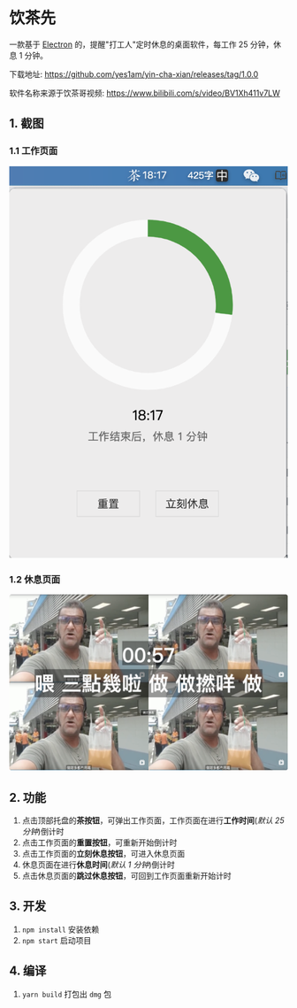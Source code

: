 # 饮茶先

一款基于 [Electron](https://github.com/electron/electron) 的，提醒"打工人"定时休息的桌面软件，每工作 25 分钟，休息 1 分钟。

下载地址: https://github.com/yes1am/yin-cha-xian/releases/tag/1.0.0

软件名称来源于饮茶哥视频: https://www.bilibili.com/s/video/BV1Xh411v7LW

## 1. 截图

### 1.1 工作页面

![20210704202932](https://raw.githubusercontent.com/yes1am/PicBed/master/img/20210704202932.png)

### 1.2 休息页面

![20210704203007](https://raw.githubusercontent.com/yes1am/PicBed/master/img/20210704203007.png)

## 2. 功能

1. 点击顶部托盘的**茶按钮**，可弹出工作页面，工作页面在进行**工作时间**(*默认 25 分钟*)倒计时
2. 点击工作页面的**重置按钮**，可重新开始倒计时
3. 点击工作页面的**立刻休息按钮**，可进入休息页面
4. 休息页面在进行**休息时间**(*默认 1 分钟*)倒计时
5. 点击休息页面的**跳过休息按钮**，可回到工作页面重新开始计时

## 3. 开发

1. `npm install` 安装依赖
2. `npm start` 启动项目

## 4. 编译

1. `yarn build` 打包出 `dmg` 包
